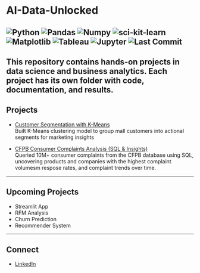 # AI-Data-Unlocked
![Python](https://img.shields.io/badge/Python-3776AB?style=for-the-badge&logoColor=white)
![Pandas](https://img.shields.io/badge/Pandas-150458?style=for-the-badge&logoColor=white)
![Numpy](https://img.shields.io/badge/Numpy-013243?style=for-the-badge&logoColor=white)
![sci-kit-learn](https://img.shields.io/badge/sci-kitlearn-F7931E?style=for-the-badge&logoColor=white)
![Matplotlib](https://img.shields.io/badge/Matplotlib-11557c?style=for-the-badge&logoColor=white)
![Tableau](https://img.shields.io/badge/Tableau-E9767?style=for-the-badge&logoColor=white)
![Jupyter](https://img.shields.io/badge/Jupyter-F37626?style=for-the-badge&logoColor=white)
![Last Commit](https://img.shields.io/github/last-commit/PriyankaaNigam/AI-Data-Unlocked?style=for-the-badge&color=brightgreen)
---
This repository contains hands-on projects in **data science** and **business analytics**.
Each project has its own folder with code, documentation, and results.
---
## Projects
- [Customer Segmentation with K-Means](https://github.com/PriyankaaNigam/AI-Data-Unlocked/tree/main/customer_segmentation)  
  Built K-Means clustering model to group mall customers into actional segments for marketing insights
  
- [CFPB Consumer Complaints Analysis (SQL & Insights)](https://github.com/PriyankaaNigam/AI-Data-Unlocked/tree/main/CFPB_Complaint_Analysis)  
  Queried 10M+ consumer complaints from the CFPB database using SQL, uncovering products and companies with the highest complaint volumesm respose rates, and complaint trends over time.
---
## Upcoming Projects
- Streamlit App
- RFM Analysis
- Churn Prediction
- Recommender System
---
## Connect
- [LinkedIn](https://www.linkedin.com/in/priyankaa-nigam/)
